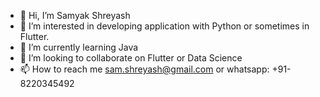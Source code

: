 - 👋 Hi, I’m Samyak Shreyash
- 👀 I’m interested in developing application with Python or sometimes in Flutter.
- 🌱 I’m currently learning Java
- 💞️ I’m looking to collaborate on Flutter or Data Science
- 📫 How to reach me sam.shreyash@gmail.com or whatsapp: +91-8220345492

<!---
Samyak-Shreyash/Samyak-Shreyash is a ✨ special ✨ repository because its `README.md` (this file) appears on your GitHub profile.
You can click the Preview link to take a look at your changes.
--->
